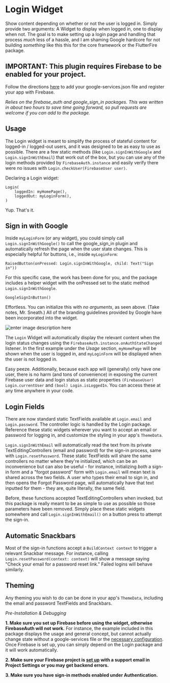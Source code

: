 
 # Login Widget  
 Show content depending on whether or not the user is logged in. Simply provide two arguments: A Widget to display when logged in, one to display when not.  The goal is to make setting up a login page and handling that process *much* less of a hassle, and I am shaming Google hardcore for not building *something* like this this for the core framework or the FlutterFire package.
 
 ## IMPORTANT: This plugin requires Firebase to be enabled for your project.
 Follow the directions [here](https://firebase.google.com/docs/flutter/setup) to add your google-services.json file and register your app with Firebase.
  
*Relies on the firebase_auth and google_sign_in packages. This was written in about two hours to save time going forward, so pull requests are welcome if you can add to the package.*
  
## Usage  
  
The Login widget is meant to simplify the process of stateful content for logged-in / logged-out users, and it was designed to be as easy to use as possible. There are a few static methods (like `Login.signInWithGoogle` and `Login.signInWithEmail`)  that work out of the box, but you can use any of the login methods provided by `FirebaseAuth.instance` and easily verify there were no issues with `Login.checkUser(FirebaseUser user)`.  
  
Declaring a Login widget:  
```  
Login(
    loggedIn: myHomePage(), 
    loggedOut: myLoginForm(), 
)
```
Yup. That's it.  

## Sign in with Google
Inside `myLoginForm` (or any widget), you could simply call `Login.signInWithGoogle()` to call the google_sign_in plugin and automatically refresh the page when the user state changes.  This is especially helpful for buttons, i.e., inside `myLoginForm`:  
```  
RaisedButton(onPressed: Login.signInWithGoogle, child: Text("Sign in"))  
```  
For this specific case, the work has been done for you, and the package includes a helper widget with the onPressed set to the static method `Login.signInWithGoogle`. 
```
GoogleSignInButton()
```

Effortless. You can initialize this with *no arguments*, as seen above. (Take notes, Mr. Sneath.)   All of the branding guidelines provided by Google have been incorporated into the widget.

![enter image description here](https://developers.google.com/identity/images/google_button_spec.png)

The `Login` Widget will automatically display the relevant content when the login status changes using the `FirebaseAuth.instance.onAuthStateChanged` listener. In the first example under the *Usage* section, `myHomePage` will be shown when the user is logged in, and `myLoginForm` will be displayed when the user is not logged in.
  
Easy peeze. Additionally, because each app will (generally) only have one user, there is no harm (and tons of convenience) in exposing the current Firebase user data and login status as static properties `(FirebaseUser) Login.currentUser` and `(bool) Login.isLoggedIn`. You can access these at any time anywhere in your code.  

## Login Fields
There are now standard static TextFields available at `Login.email` and `Login.password`. The controller logic is handled by the Login package. Reference these static widgets wherever you want to accept an email or password for logging in, and customize the styling in your app's `ThemeData`.

`Login.signInWithEmail` will automatically read the text from its private TextEditingControllers (email and password) for the sign-in process, same with `Login.resetPassword`.  These static TextFields will share the same controllers no matter where they're initialized, which can be an inconvenience but can also be useful - for instance, initializing *both* a sign-in form and a "forgot password" form with `Login.email` will mean text is shared across the two fields. A user who types their email to sign in, and then opens the Forgot Password page, will automatically have that text inputted for them - they are, quite literally, the same field. 

Before, these functions accepted TextEditingControllers when invoked, but this package is really meant to be as simple to use as possible so those parameters have been removed.  Simply place these static widgets somewhere and call `Login.signInWithEmail()` on a button press to attempt the sign-in.

## Automatic Snackbars
Most of the sign-in functions accept a `BuildContext context` to trigger a relevant Snackbar message. For instance, calling `Login.resetPassword(context: context)` will show a message saying "Check your email for a password reset link." Failed logins will behave similarly.

## Theming
Any theming you wish to do can be done in your app's `ThemeData`, including the email and password TextFields and Snackbars.
  
*Pre-Installation & Debugging*  
  
**1. Make sure you set up Firebase before using the widget, otherwise FirebaseAuth will not work.** For instance, the example included in this package displays the usage and general concept, but cannot actually change state without a google-services file or the [necessary configuration](https://firebase.google.com/docs/flutter/setup). Once Firebase is set up, you can simply depend on the Login package and it will work automatically.  
  
**2. Make sure your Firebase project is [set up](https://console.firebase.google.com) with a support email in Project Settings or you may get backend errors.**  
  
**3. Make sure you have sign-in methods enabled under Authentication.**
